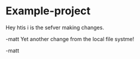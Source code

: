 # Example-project

Hey htis i is the sefver making changes.

-matt
Yet another change from the local file systme!


-matt
